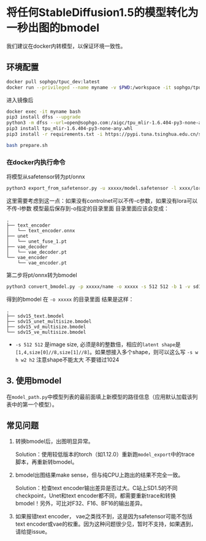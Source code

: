 # 将任何StableDiffusion1.5的模型转化为一秒出图的bmodel

我们建议在docker内转模型，以保证环境一致性。

## 环境配置
```sh
docker pull sophgo/tpuc_dev:latest
docker run --privileged --name myname -v $PWD:/workspace -it sophgo/tpuc_dev:latest`
```
进入镜像后  

```sh
docker exec -it myname bash
pip3 install dfss --upgrade
python3 -m dfss --url=open@sophgo.com:/aigc/tpu_mlir-1.6.404-py3-none-any.whl
pip3 install tpu_mlir-1.6.404-py3-none-any.whl
pip3 install -r requirements.txt -i https://pypi.tuna.tsinghua.edu.cn/simple

bash prepare.sh
```

### 在docker内执行命令

将模型从safetensor转为pt/onnx  
```sh
python3 export_from_safetensor.py -u xxxxx/model.safetensor -l xxxx/lora.safetensor -c xxxx/controlnet.safetensor -b 1 -o xxxxx/name 
```
这里需要考虑到这一点：如果没有controlnet可以不传-c参数，如果没有lora可以不传-l参数 
模型最后保存到-o指定的目录里面 
目录里面应该会变成：  
```
.
├── text_encoder
│   └── text_encoder.onnx
├── unet
│   └── unet_fuse_1.pt
├── vae_decoder
│   └── vae_decoder.pt
└── vae_encoder
    └── vae_encoder.pt
```
第二步将pt/onnx转为bmodel 
```sh 
python3 convert_bmodel.py -p xxxxx/name -o xxxxx -s 512 512 -b 1 -v sd15
```
得到的bmodel 在 `-o xxxxx` 的目录里面 
结果是这样：
```
.
├── sdv15_text.bmodel
├── sdv15_unet_multisize.bmodel
├── sdv15_vd_multisize.bmodel
└── sdv15_ve_multisize.bmodel
```

- `-s 512 512` 是image size, 必须是8的整数倍，相应的`latent shape`是`[1,4,size[0]//8,size[1]//8]`。如果想接入多个shape，则可以这么写 `-s w h w2 h2` 注意shape不能太大 不要错过1024 

## 3. 使用bmodel
在`model_path.py`中模型列表的最前面填上新模型的路径信息（应用默认加载该列表中的第一个模型）。

## 常见问题
1. 转换bmodel后，出图明显异常。

    Solution：使用较低版本的torch（如1.12.0）重新跑`model_export`中的trace脚本，再重新转bmodel。
2. bmodel出图结果make sense，但与纯CPU上跑出的结果不完全一致。
    
    Solution：检查text encoder输出差异是否过大。C站上SD1.5的不同checkpoint，Unet和text encoder都不同，都需要重新trace和转换bmodel！另外，可比对F32、F16、BF16的输出差异。

3. 如果报错text encoder， vae之类找不到，这是因为safetensor可能不包括text encoder或vae的权重。因为这种问题很少见，暂时不支持，如果遇到，请给提issue。 
